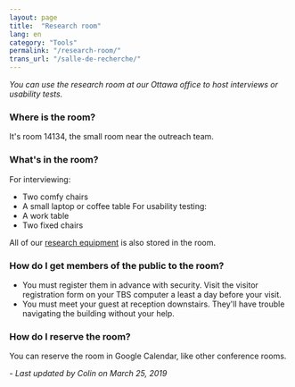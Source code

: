```yaml
---
layout: page
title:  "Research room"
lang: en
category: "Tools"
permalink: "/research-room/"
trans_url: "/salle-de-recherche/"
---
```


*You can use the research room at our Ottawa office to host interviews or usability tests.*

### Where is the room?
It's room 14134, the small room near the outreach team.

### What's in the room?
For interviewing:
 - Two comfy chairs
 - A small laptop or coffee table
For usability testing:
 - A work table
 - Two fixed chairs

All of our [research equipment]({{site.baseurl}}/research-kit) is also stored in the room.

### How do I get members of the public to the room?
- You must register them in advance with security. Visit the visitor registration form on your TBS computer a least a day before your visit.
- You must meet your guest at reception downstairs. They'll have trouble navigating the building without your help.

### How do I reserve the room?
You can reserve the room in Google Calendar, like other conference rooms.



_- Last updated by Colin on March 25, 2019_
